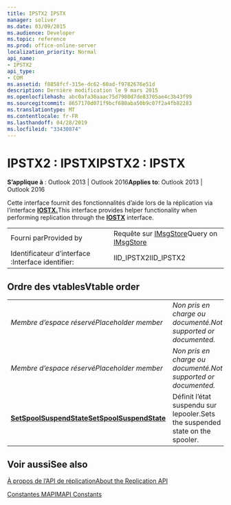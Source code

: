 ```yaml
---
title: IPSTX2 IPSTX
manager: soliver
ms.date: 03/09/2015
ms.audience: Developer
ms.topic: reference
ms.prod: office-online-server
localization_priority: Normal
api_name:
- IPSTX2
api_type:
- COM
ms.assetid: f8858fcf-315e-dc62-60ad-f9782676e51d
description: Dernière modification le 9 mars 2015
ms.openlocfilehash: abc0afa30aaac75d7980d7de83705ae4c3b43f99
ms.sourcegitcommit: 8657170d071f9bcf680aba50b9c07f2a4fb82283
ms.translationtype: MT
ms.contentlocale: fr-FR
ms.lasthandoff: 04/28/2019
ms.locfileid: "33430874"
---
```

# <a name="ipstx2--ipstx"></a><span data-ttu-id="eac99-103">IPSTX2 : IPSTX</span><span class="sxs-lookup"><span data-stu-id="eac99-103">IPSTX2 : IPSTX</span></span>

  
  
<span data-ttu-id="eac99-104">**S’applique à** : Outlook 2013 | Outlook 2016</span><span class="sxs-lookup"><span data-stu-id="eac99-104">**Applies to**: Outlook 2013 | Outlook 2016</span></span> 
  
<span data-ttu-id="eac99-105">Cette interface fournit des fonctionnalités d’aide lors de la réplication via l’interface **[IOSTX.](iostxiunknown.md)**</span><span class="sxs-lookup"><span data-stu-id="eac99-105">This interface provides helper functionality when performing replication through the **[IOSTX](iostxiunknown.md)** interface.</span></span> 
  
|||
|:-----|:-----|
|<span data-ttu-id="eac99-106">Fourni par</span><span class="sxs-lookup"><span data-stu-id="eac99-106">Provided by</span></span>  <br/> |<span data-ttu-id="eac99-107">Requête sur [IMsgStore](imsgstoreimapiprop.md)</span><span class="sxs-lookup"><span data-stu-id="eac99-107">Query on [IMsgStore](imsgstoreimapiprop.md)</span></span> <br/> |
|<span data-ttu-id="eac99-108">Identificateur d’interface :</span><span class="sxs-lookup"><span data-stu-id="eac99-108">Interface identifier:</span></span>  <br/> |<span data-ttu-id="eac99-109">IID_IPSTX2</span><span class="sxs-lookup"><span data-stu-id="eac99-109">IID_IPSTX2</span></span>  <br/> |
   
## <a name="vtable-order"></a><span data-ttu-id="eac99-110">Ordre des vtables</span><span class="sxs-lookup"><span data-stu-id="eac99-110">Vtable order</span></span>

|||
|:-----|:-----|
| <span data-ttu-id="eac99-111">*Membre d’espace réservé*</span><span class="sxs-lookup"><span data-stu-id="eac99-111">*Placeholder member*</span></span>  <br/> | <span data-ttu-id="eac99-112">*Non pris en charge ou documenté.*</span><span class="sxs-lookup"><span data-stu-id="eac99-112">*Not supported or documented.*</span></span>  <br/> |
| <span data-ttu-id="eac99-113">*Membre d’espace réservé*</span><span class="sxs-lookup"><span data-stu-id="eac99-113">*Placeholder member*</span></span>  <br/> | <span data-ttu-id="eac99-114">*Non pris en charge ou documenté.*</span><span class="sxs-lookup"><span data-stu-id="eac99-114">*Not supported or documented.*</span></span>  <br/> |
|<span data-ttu-id="eac99-115">**[SetSpoolSuspendState](ipstx2-setspoolsuspendstate.md)**</span><span class="sxs-lookup"><span data-stu-id="eac99-115">**[SetSpoolSuspendState](ipstx2-setspoolsuspendstate.md)**</span></span> <br/> |<span data-ttu-id="eac99-116">Définit l’état suspendu sur lepooler.</span><span class="sxs-lookup"><span data-stu-id="eac99-116">Sets the suspended state on the spooler.</span></span>  <br/> |
   
## <a name="see-also"></a><span data-ttu-id="eac99-117">Voir aussi</span><span class="sxs-lookup"><span data-stu-id="eac99-117">See also</span></span>



[<span data-ttu-id="eac99-118">À propos de l’API de réplication</span><span class="sxs-lookup"><span data-stu-id="eac99-118">About the Replication API</span></span>](about-the-replication-api.md)
  
[<span data-ttu-id="eac99-119">Constantes MAPI</span><span class="sxs-lookup"><span data-stu-id="eac99-119">MAPI Constants</span></span>](mapi-constants.md)

